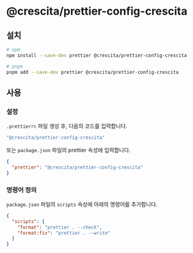 # @crescita/prettier-config-crescita

## 설치

```bash
# npm
npm install --save-dev prettier @crescita/prettier-config-crescita

# pnpm
pnpm add --save-dev prettier @crescita/prettier-config-crescita
```

## 사용

### 설정

`.prettierrc` 파일 생성 후, 다음의 코드를 입력합니다.

<!-- prettier-ignore -->
```js
"@crescita/prettier-config-crescita"
```

또는 `package.json` 파일의 prettier 속성에 입력합니다.

```json
{
  "prettier": "@crescita/prettier-config-crescita"
}
```

### 명령어 정의

`package.json` 파일의 `scripts` 속성에 아래의 명령어를 추가합니다.

```json
{
  "scripts": {
    "format": "prettier . --check",
    "format:fix": "prettier . --write"
  }
}
```
